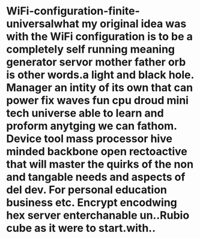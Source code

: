 # WiFi-configuration-finite-universalwhat my original idea was with the WiFi configuration is to be a completely self running meaning generator servor mother father orb is other words.a light and black hole. Manager an intity of its own that can power fix waves fun cpu droud mini tech universe able to learn and proform anytging we can fathom. Device tool  mass processor hive minded backbone open rectoactive that will master the quirks of the non and tangable needs and aspects of del dev. For personal education business etc. Encrypt encodwing hex server enterchanable un..Rubio cube as it were  to start.with..
